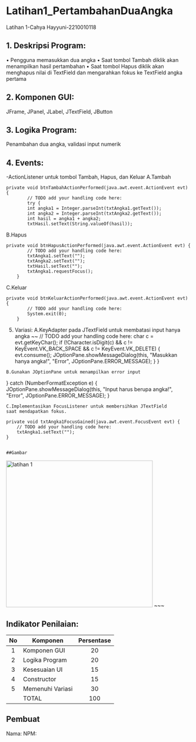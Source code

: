 # Latihan1_PertambahanDuaAngka
 Latihan 1-Cahya Hayyuni-2210010118
 
## 1. Deskripsi Program:
  • Pengguna memasukkan dua angka
• Saat tombol Tambah diklik akan menampilkan hasil pertambahan
• Saat tombol Hapus diklik akan menghapus nilai di TextField dan
mengarahkan fokus ke TextField angka pertama

## 2. Komponen GUI: 
JFrame, JPanel, JLabel, JTextField, JButton

## 3. Logika Program:
Penambahan dua angka, validasi input numerik

## 4. Events:
-ActionListener untuk tombol Tambah, Hapus, dan Keluar
A.Tambah
~~~
private void btnTambahActionPerformed(java.awt.event.ActionEvent evt) {                                          
        // TODO add your handling code here:
        try {
        int angka1 = Integer.parseInt(txtAngka1.getText());
        int angka2 = Integer.parseInt(txtAngka2.getText());
        int hasil = angka1 + angka2;
        txtHasil.setText(String.valueOf(hasil));
~~~
B.Hapus
~~~
private void btnHapusActionPerformed(java.awt.event.ActionEvent evt) {                                         
        // TODO add your handling code here:
        txtAngka1.setText("");
        txtAngka2.setText("");
        txtHasil.setText("");
        txtAngka1.requestFocus();
    }  
~~~
C.Keluar
~~~
private void btnKeluarActionPerformed(java.awt.event.ActionEvent evt) {                                          
        // TODO add your handling code here:
        System.exit(0);
    }                                         
~~~
5. Variasi:
A.KeyAdapter pada JTextField untuk membatasi input hanya angka
~~
    // TODO add your handling code here:
        char c = evt.getKeyChar();
        if (!Character.isDigit(c) && c != KeyEvent.VK_BACK_SPACE && c != KeyEvent.VK_DELETE) {
            evt.consume();
            JOptionPane.showMessageDialog(this, "Masukkan hanya angka!", "Error", JOptionPane.ERROR_MESSAGE);
        }
    } 
~~~
B.Gunakan JOptionPane untuk menampilkan error input
~~~
} catch (NumberFormatException e) {
        JOptionPane.showMessageDialog(this, "Input harus berupa angka!", "Error", JOptionPane.ERROR_MESSAGE);
    }
~~~
C.Implementasikan FocusListener untuk membersihkan JTextField
saat mendapatkan fokus.
~~~
    private void txtAngka1FocusGained(java.awt.event.FocusEvent evt) {                                      
        // TODO add your handling code here:
        txtAngka1.setText("");
    }
 ~~~

##Gambar
~~~
<img width="398" alt="latihan 1" src="https://github.com/user-attachments/assets/3a404d3f-3d66-40f3-aab1-d981e4364759">
~~~

## Indikator Penilaian:
| No  | Komponen         |  Persentase  |
| :-: | --------------   |   :-----:    |
|  1  | Komponen GUI     |    20    |
|  2  | Logika Program   |    20    |
|  3  | Kesesuaian UI    |    15    |
|  4  | Constructor      |    15    |
|  5  | Memenuhi Variasi |    30    |
|     | TOTAL        | 100 |

## Pembuat

Nama:
NPM:
